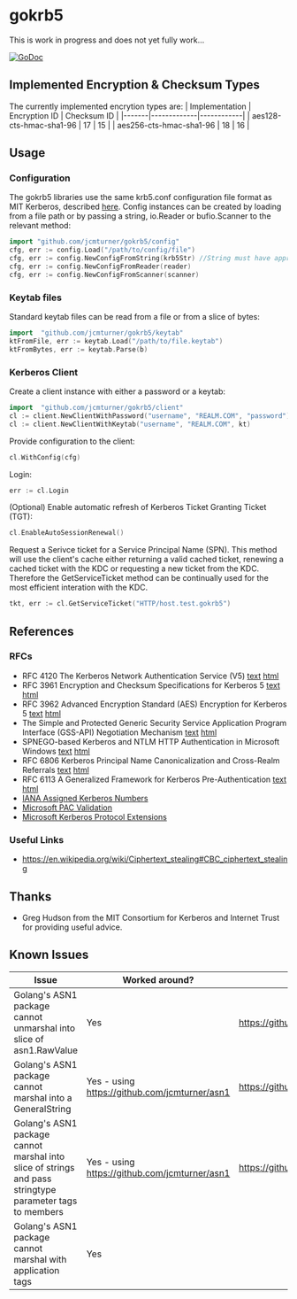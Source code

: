 # gokrb5

This is work in progress and does not yet fully work...

[![GoDoc](https://godoc.org/github.com/jcmturner/gokrb5?status.svg)](https://godoc.org/github.com/jcmturner/gokrb5)

## Implemented Encryption & Checksum Types
The currently implemented encrytion types are:
| Implementation | Encryption ID | Checksum ID |
|-------|-------------|------------|
| aes128-cts-hmac-sha1-96 | 17 | 15 |
| aes256-cts-hmac-sha1-96 | 18 | 16 |

## Usage
### Configuration
The gokrb5 libraries use the same krb5.conf configuration file format as MIT Kerberos, described [here](https://web.mit.edu/kerberos/krb5-latest/doc/admin/conf_files/krb5_conf.html).
Config instances can be created by loading from a file path or by passing a string, io.Reader or bufio.Scanner to the relevant method:
```go
import "github.com/jcmturner/gokrb5/config"
cfg, err := config.Load("/path/to/config/file")
cfg, err := config.NewConfigFromString(krb5Str) //String must have appropriate newline separations
cfg, err := config.NewConfigFromReader(reader)
cfg, err := config.NewConfigFromScanner(scanner)
```
### Keytab files
Standard keytab files can be read from a file or from a slice of bytes:
```go
import 	"github.com/jcmturner/gokrb5/keytab"
ktFromFile, err := keytab.Load("/path/to/file.keytab")
ktFromBytes, err := keytab.Parse(b)

```
### Kerberos Client
Create a client instance with either a password or a keytab:
```go
import 	"github.com/jcmturner/gokrb5/client"
cl := client.NewClientWithPassword("username", "REALM.COM", "password")
cl := client.NewClientWithKeytab("username", "REALM.COM", kt)

```
Provide configuration to the client:
```go
cl.WithConfig(cfg)
```
Login:
```go
err := cl.Login
```
(Optional) Enable automatic refresh of Kerberos Ticket Granting Ticket (TGT):
```go
cl.EnableAutoSessionRenewal()
```
Request a Serivce ticket for a Service Principal Name (SPN).
This method will use the client's cache either returning a valid cached ticket, renewing a cached ticket with the KDC or requesting a new ticket from the KDC.
Therefore the GetServiceTicket method can be continually used for the most efficient interation with the KDC.
```go
tkt, err := cl.GetServiceTicket("HTTP/host.test.gokrb5")
```

## References
### RFCs
* RFC 4120 The Kerberos Network Authentication Service (V5)
[text](https://www.ietf.org/rfc/rfc4120.txt) [html](https://tools.ietf.org/html/rfc4120)
* RFC 3961 Encryption and Checksum Specifications for Kerberos 5
[text](https://www.ietf.org/rfc/rfc3961.txt) [html](https://tools.ietf.org/html/rfc3961)
* RFC 3962 Advanced Encryption Standard (AES) Encryption for Kerberos 5
[text](https://www.ietf.org/rfc/rfc3962.txt) [html](https://tools.ietf.org/html/rfc3962)
* The Simple and Protected Generic Security Service Application Program Interface (GSS-API) Negotiation Mechanism [text](https://www.ietf.org/rfc/rfc4178.txt) [html](https://tools.ietf.org/html/rfc4178.html)
* SPNEGO-based Kerberos and NTLM HTTP Authentication in Microsoft Windows [text](https://www.ietf.org/rfc/rfc4559.txt) [html](https://tools.ietf.org/html/rfc4559.html)
* RFC 6806 Kerberos Principal Name Canonicalization and Cross-Realm Referrals [text](https://www.ietf.org/rfc/rfc6806.txt) [html](https://tools.ietf.org/html/rfc6806.html)
* RFC 6113 A Generalized Framework for Kerberos Pre-Authentication [text](https://www.ietf.org/rfc/rfc6113.txt) [html](https://tools.ietf.org/html/rfc6113.html)
* [IANA Assigned Kerberos Numbers](http://www.iana.org/assignments/kerberos-parameters/kerberos-parameters.xhtml)
* [Microsoft PAC Validation](https://blogs.msdn.microsoft.com/openspecification/2009/04/24/understanding-microsoft-kerberos-pac-validation/)
* [Microsoft Kerberos Protocol Extensions](https://msdn.microsoft.com/en-us/library/cc233855.aspx)

### Useful Links
* https://en.wikipedia.org/wiki/Ciphertext_stealing#CBC_ciphertext_stealing

## Thanks
* Greg Hudson from the MIT Consortium for Kerberos and Internet Trust for providing useful advice.

## Known Issues
| Issue | Worked around? | References |
|-------|-------------|------------|
| Golang's ASN1 package cannot unmarshal into slice of asn1.RawValue | Yes | https://github.com/golang/go/issues/17321 |
| Golang's ASN1 package cannot marshal into a GeneralString | Yes - using https://github.com/jcmturner/asn1 | https://github.com/golang/go/issues/18832 |
| Golang's ASN1 package cannot marshal into slice of strings and pass stringtype parameter tags to members | Yes - using https://github.com/jcmturner/asn1 | https://github.com/golang/go/issues/18834 |
| Golang's ASN1 package cannot marshal with application tags | Yes | |
